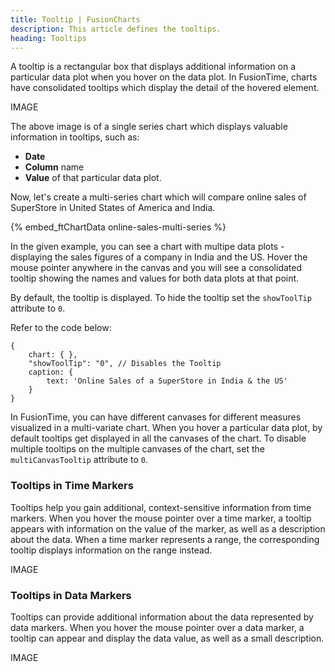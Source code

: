 ```yaml
---
title: Tooltip | FusionCharts
description: This article defines the tooltips.
heading: Tooltips
---
```


A tooltip is a rectangular box that displays additional information on a particular data plot when you hover on the data plot. In FusionTime, charts have consolidated tooltips which display the detail of the hovered element.

IMAGE

The above image is of a single series chart which displays valuable information in tooltips, such as: 

* **Date**
* **Column** name
* **Value** of that particular data plot.

Now, let's create a multi-series chart which will compare online sales of SuperStore in United States of America and India.

{% embed_ftChartData online-sales-multi-series %}

In the given example, you can see a chart with multipe data plots - displaying the sales figures of a company in India and the US. Hover the mouse pointer anywhere in the canvas and you will see a consolidated tooltip showing the names and values for both data plots at that point. 

By default, the tooltip is displayed. To hide the tooltip set the `showToolTip` attribute to `0`.

Refer to the code below:

```
{
    chart: { },
    "showToolTip": "0", // Disables the Tooltip
    caption: {
        text: 'Online Sales of a SuperStore in India & the US'
    }
}
```

In FusionTime, you can have different canvases for different measures visualized in a multi-variate chart. When you hover a particular data plot, by default tooltips get displayed in all the canvases of the chart. To disable multiple tooltips on the multiple canvases of the chart, set the `multiCanvasTooltip` attribute to `0`.

### Tooltips in Time Markers

Tooltips help you gain additional, context-sensitive information from time markers. When you hover the mouse pointer over a time marker, a tooltip appears with information on the value of the marker, as well as a description about the data. When a time marker represents a range, the corresponding tooltip displays information on the range instead.

IMAGE

### Tooltips in Data Markers

Tooltips can provide additional information about the data represented by data markers. When you hover the mouse pointer over a data marker, a tooltip can appear and display the data value, as well as a small description.

IMAGE